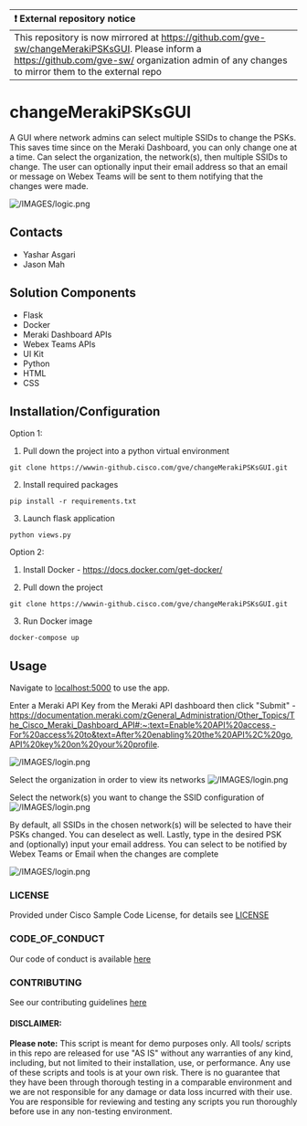 | :exclamation:  External repository notice   |
|:---------------------------|
| This repository is now mirrored at https://github.com/gve-sw/changeMerakiPSKsGUI.  Please inform a https://github.com/gve-sw/ organization admin of any changes to mirror them to the external repo |

# changeMerakiPSKsGUI
A GUI where network admins can select multiple SSIDs to change the PSKs. This saves time since on the Meraki Dashboard, you can only change one at a time. Can select the organization, the network(s), then multiple SSIDs to change. The user can optionally input their email address so that an email or message on Webex Teams will be sent to them notifying that the changes were made.

![/IMAGES/logic.png](/IMAGES/logic.png)





## Contacts
* Yashar Asgari
* Jason Mah

## Solution Components
* Flask
*  Docker
*  Meraki Dashboard APIs
*  Webex Teams APIs
*  UI Kit
*  Python
*  HTML
*  CSS

## Installation/Configuration

Option 1: 

1. Pull down the project into a python virtual environment

```
git clone https://wwwin-github.cisco.com/gve/changeMerakiPSKsGUI.git
```

2. Install required packages

```
pip install -r requirements.txt
```

3. Launch flask application

```
python views.py
```


Option 2:

1. Install Docker - https://docs.docker.com/get-docker/

2. Pull down the project
```
git clone https://wwwin-github.cisco.com/gve/changeMerakiPSKsGUI.git
```
3. Run Docker image
```
docker-compose up
```


## Usage
Navigate to [localhost:5000](http://localhost:5000) to use the app.

Enter a Meraki API Key from the Meraki API dashboard then click "Submit" - https://documentation.meraki.com/zGeneral_Administration/Other_Topics/The_Cisco_Meraki_Dashboard_API#:~:text=Enable%20API%20access,-For%20access%20to&text=After%20enabling%20the%20API%2C%20go,API%20key%20on%20your%20profile.

![/IMAGES/login.png](/IMAGES/login.png)

Select the organization in order to view its networks
![/IMAGES/login.png](/IMAGES/org.png)


Select the network(s) you want to change the SSID configuration of
![/IMAGES/login.png](/IMAGES/networks.png)

By default, all SSIDs in the chosen network(s) will be selected to have their PSKs changed. You can deselect as well.
Lastly, type in the desired PSK and (optionally) input your email address. You can select to be notified by Webex Teams or Email when the changes are complete

![/IMAGES/login.png](/IMAGES/ssid.png)


### LICENSE

Provided under Cisco Sample Code License, for details see [LICENSE](LICENSE.md)

### CODE_OF_CONDUCT

Our code of conduct is available [here](CODE_OF_CONDUCT.md)

### CONTRIBUTING

See our contributing guidelines [here](CONTRIBUTING.md)

#### DISCLAIMER:
<b>Please note:</b> This script is meant for demo purposes only. All tools/ scripts in this repo are released for use "AS IS" without any warranties of any kind, including, but not limited to their installation, use, or performance. Any use of these scripts and tools is at your own risk. There is no guarantee that they have been through thorough testing in a comparable environment and we are not responsible for any damage or data loss incurred with their use.
You are responsible for reviewing and testing any scripts you run thoroughly before use in any non-testing environment.
